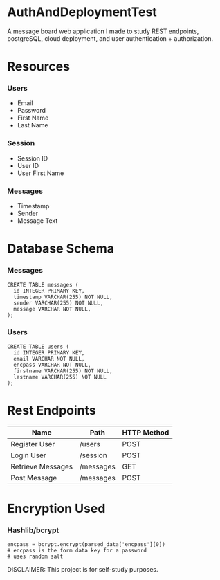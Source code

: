 # AuthAndDeploymentTest
A message board web application I made to study REST endpoints, postgreSQL, cloud deployment, and user authentication + authorization.

# Resources

### Users
 * Email
 * Password
 * First Name
 * Last Name

### Session
 * Session ID
  * User ID
  * User First Name

### Messages
 * Timestamp
 * Sender
 * Message Text
 
# Database Schema
 
### Messages

```
CREATE TABLE messages (
  id INTEGER PRIMARY KEY,
  timestamp VARCHAR(255) NOT NULL,
  sender VARCHAR(255) NOT NULL,
  message VARCHAR NOT NULL,
);
```
### Users

```
CREATE TABLE users (
  id INTEGER PRIMARY KEY,
  email VARCHAR NOT NULL,
  encpass VARCHAR NOT NULL,
  firstname VARCHAR(255) NOT NULL,
  lastname VARCHAR(255) NOT NULL
);
```

# Rest Endpoints

Name | Path | HTTP Method
--- | --- | ---
Register User | /users | POST
Login User | /session | POST
Retrieve Messages | /messages | GET
Post Message | /messages | POST

# Encryption Used

### Hashlib/bcrypt

```
encpass = bcrypt.encrypt(parsed_data['encpass'][0])
# encpass is the form data key for a password
# uses random salt
```

DISCLAIMER: This project is for self-study purposes.





